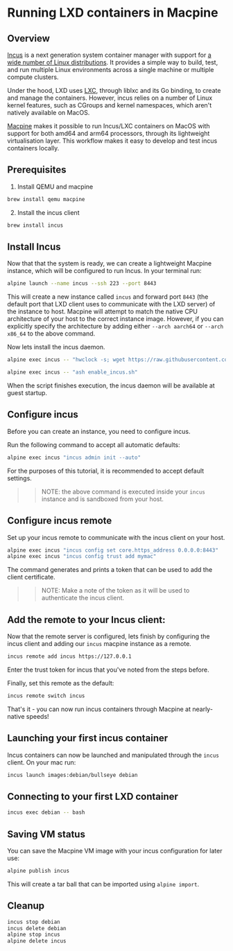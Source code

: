 # Running LXD containers in Macpine

## Overview

[Incus](https://linuxcontainers.org/incus/) is a next generation system container manager with support for [a wide number of Linux distributions](https://images.linuxcontainers.org). It provides a simple way to build, test, and run multiple Linux environments across a single machine or multiple compute clusters.

Under the hood, LXD uses [LXC](https://linuxcontainers.org/lxc/introduction/), through liblxc and its Go binding, to create and manage the containers. However, incus relies on a number of Linux kernel features, such as CGroups and kernel namespaces, which aren't natively available on MacOS.

[Macpine](https://github.com/beringresearch/macpine) makes it possible to run Incus/LXC containers on MacOS with support for both amd64 and arm64 processors, through its lightweight virtualisation layer. This workflow makes it easy to develop and test incus containers locally.

## Prerequisites

1. Install QEMU and macpine

```bash
brew install qemu macpine
```

2. Install the incus client

```bash
brew install incus
```

## Install Incus
Now that that the system is ready, we can create a lightweight Macpine instance, which will be configured to run Incus. In your terminal run:

```bash
alpine launch --name incus --ssh 223 --port 8443
```

This will create a new instance called `incus` and forward port `8443` (the default port that LXD client uses to communicate with the LXD server) of the instance to host. Macpine will attempt to match the native CPU architecture of your host to the correct instance image. However, if you can explicitly specify the architecture by adding either `--arch aarch64` or `--arch x86_64` to the above command.

Now lets install the incus daemon.

```bash
alpine exec incus -- "hwclock -s; wget https://raw.githubusercontent.com/beringresearch/macpine/main/scripts/enable_incus.sh"

alpine exec incus -- "ash enable_incus.sh"
```

When the script finishes execution, the incus daemon will be available at guest startup.

## Configure incus
Before you can create an instance, you need to configure incus.

Run the following command to accept all automatic defaults:

```bash
alpine exec incus "incus admin init --auto"
```

For the purposes of this tutorial, it is recommended to accept default settings.

>> NOTE: the above command is executed inside your `incus` instance and is sandboxed from your host.

## Configure incus remote

Set up your incus remote to communicate with the incus client on your host.

```bash
alpine exec incus "incus config set core.https_address 0.0.0.0:8443"
alpine exec incus "incus config trust add mymac"
```

The command generates and prints a token that can be used to add the client certificate.

>> NOTE: Make a note of the token as it will be used to authenticate the incus client.

## Add the remote to your Incus client:

Now that the remote server is configured, lets finish by configuring the incus client and adding our `incus` macpine instance as a remote.

```bash
incus remote add incus https://127.0.0.1
```

Enter the trust token for incus that you've noted from the steps before.

Finally, set this remote as the default:

```bash
incus remote switch incus
```

That's it - you can now run incus containers through Macpine at nearly-native speeds!

## Launching your first incus container

Incus containers can now be launched and manipulated through the `incus` client. On your mac run:

```bash
incus launch images:debian/bullseye debian
```


## Connecting to your first LXD container

```bash
incus exec debian -- bash
```

## Saving VM status

You can save the Macpine VM image with your incus configuration for later use:

```bash
alpine publish incus
```

This will create a tar ball that can be imported using `alpine import`.

## Cleanup

```bash
incus stop debian
incus delete debian
alpine stop incus
alpine delete incus
```